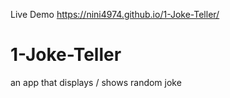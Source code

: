 Live Demo https://nini4974.github.io/1-Joke-Teller/
# 1-Joke-Teller
an app that displays / shows random joke
